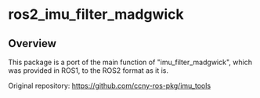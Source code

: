 # ros2_imu_filter_madgwick

## Overview

This package is a port of the main function of "imu_filter_madgwick", which was provided in ROS1, to the ROS2 format as it is.

Original repository: https://github.com/ccny-ros-pkg/imu_tools
